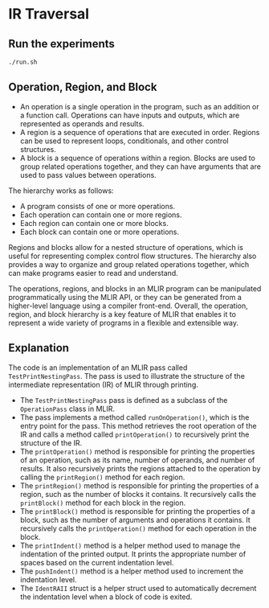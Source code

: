 # IR Traversal

## Run the experiments
```sh
./run.sh
```

## Operation, Region, and Block

- An operation is a single operation in the program, such as an addition or a function call. Operations can have inputs and outputs, which are represented as operands and results.
- A region is a sequence of operations that are executed in order. Regions can be used to represent loops, conditionals, and other control structures.
- A block is a sequence of operations within a region. Blocks are used to group related operations together, and they can have arguments that are used to pass values between operations.

The hierarchy works as follows:

- A program consists of one or more operations.
- Each operation can contain one or more regions.
- Each region can contain one or more blocks.
- Each block can contain one or more operations.

Regions and blocks allow for a nested structure of operations, which is useful for representing complex control flow structures. The hierarchy also provides a way to organize and group related operations together, which can make programs easier to read and understand.

The operations, regions, and blocks in an MLIR program can be manipulated programmatically using the MLIR API, or they can be generated from a higher-level language using a compiler front-end. Overall, the operation, region, and block hierarchy is a key feature of MLIR that enables it to represent a wide variety of programs in a flexible and extensible way.


## Explanation
The code is an implementation of an MLIR pass called `TestPrintNestingPass`. The pass is used to illustrate the structure of the intermediate representation (IR) of MLIR through printing.

- The `TestPrintNestingPass` pass is defined as a subclass of the `OperationPass` class in MLIR.
- The pass implements a method called `runOnOperation()`, which is the entry point for the pass. This method retrieves the root operation of the IR and calls a method called `printOperation()` to recursively print the structure of the IR.
- The `printOperation()` method is responsible for printing the properties of an operation, such as its name, number of operands, and number of results. It also recursively prints the regions attached to the operation by calling the `printRegion()` method for each region.
- The `printRegion()` method is responsible for printing the properties of a region, such as the number of blocks it contains. It recursively calls the `printBlock()` method for each block in the region.
- The `printBlock()` method is responsible for printing the properties of a block, such as the number of arguments and operations it contains. It recursively calls the `printOperation()` method for each operation in the block.
- The `printIndent()` method is a helper method used to manage the indentation of the printed output. It prints the appropriate number of spaces based on the current indentation level.
- The `pushIndent()` method is a helper method used to increment the indentation level.
- The `IdentRAII` struct is a helper struct used to automatically decrement the indentation level when a block of code is exited.
